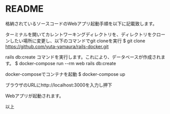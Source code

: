 # README

格納されているソースコードのWebアプリ起動手順を以下に記載致します。

ターミナルを開いてカレントワーキングディレクトリを、ディレクトリをクローンしたい場所に変更し、以下のコマンドでgit cloneを実行
$ git clone https://github.com/yuta-yamaura/rails-docker.git

rails db:create コマンドを実行します。これにより、データベースが作成されます。
$ docker-compose run --rm web rails db:create

docker-composeでコンテナを起動
$ docker-compose up

ブラウザのURLにhttp://localhost:3000を入力し押下

Webアプリが起動されます。

以上
